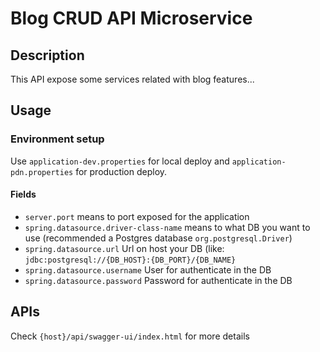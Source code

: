 # Blog CRUD API Microservice
## Description
This API expose some services related with blog features...

## Usage
### Environment setup
Use ```application-dev.properties``` for local deploy and ```application-pdn.properties``` for production deploy.
#### Fields
* ```server.port``` means to port exposed for the application
* ```spring.datasource.driver-class-name``` means to what DB you want to use (recommended a Postgres database ```org.postgresql.Driver```)
* ```spring.datasource.url``` Url on host your DB (like: ```jdbc:postgresql://{DB_HOST}:{DB_PORT}/{DB_NAME}```
* ```spring.datasource.username``` User for authenticate in the DB
* ```spring.datasource.password``` Password for authenticate in the DB

## APIs
Check ```{host}/api/swagger-ui/index.html``` for more details

